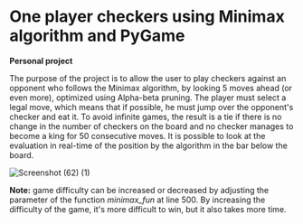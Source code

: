 # One player checkers using Minimax algorithm and PyGame
**Personal project**

The purpose of the project is to allow the user to play checkers against an opponent who follows the Minimax algorithm, by looking 5 moves ahead (or even more), optimized using Alpha-beta pruning. The player must select a legal move, which means that if possible, he must jump over the opponent's checker and eat it. To avoid infinite games, the result is a tie if there is no change in the number of checkers on the board and no checker manages to become a king for 50 consecutive moves. It is possible to look at the evaluation in real-time of the position by the algorithm in the bar below the board.

![Screenshot (62) (1)](https://user-images.githubusercontent.com/63108350/157331088-dfe81551-2739-4abd-b27a-6ad117f4ea8f.png)


**Note:** game difficulty can be increased or decreased by adjusting the parameter of the function *minimax_fun* at line 500. By increasing the difficulty of the game, it's more difficult to win, but it also takes more time.


